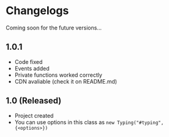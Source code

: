 # Changelogs

Coming soon for the future versions...

## 1.0.1
- Code fixed
- Events added
- Private functions worked correctly
- CDN avaliable (check it on README.md)

## 1.0 (Released)
- Project created
- You can use options in this class as `new Typing("#typing", {<options>})`